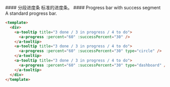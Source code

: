 <cn>
#### 分段进度条
标准的进度条。
</cn>

<us>
#### Progress bar with success segment
A standard progress bar.
</us>

```html
<template>
  <div>
    <a-tooltip title="3 done / 3 in progress / 4 to do">
      <a-progress :percent="60" :successPercent="30" />
    </a-tooltip>
    <a-tooltip title="3 done / 3 in progress / 4 to do">
      <a-progress :percent="60" :successPercent="30" type="circle" />
    </a-tooltip>
    <a-tooltip title="3 done / 3 in progress / 4 to do">
      <a-progress :percent="60" :successPercent="30" type="dashboard" />
    </a-tooltip>
  </div>
</template>
```

